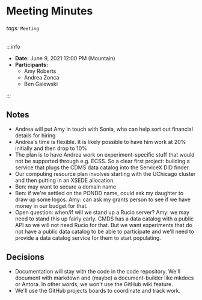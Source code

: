 Meeting Minutes
===

###### tags: `Meeting`

:::info
- **Date:** June 9, 2021 12:00 PM (Mountain)
- **Participants:**
    - Amy Roberts
    - Andrea Zonca
    - Ben Galewski

:::

## Notes
- Andrea will put Amy in touch with Sonia, who can help sort out financial details for hiring
- Andrea's time is flexible.  It is likely possible to have him work at 20% initially and then drop to 10%
- The plan is to have Andrea work on experiment-specific stuff that would not be supported through e.g. ECSS.  So a clear first project: building a service that plugs the CDMS data catalog into the ServiceX DID finder.
- Our computing resource plan involves starting with the UChicago cluster and then putting in an XSEDE allocation.
- Ben: may want to secure a domain name
- Ben: if we're settled on the PONDD name, could ask my daughter to draw up some logos.  Amy: can ask my grants person to see if we have money in our budget for that.
- Open question: when/if will we stand up a Rucio server?  Amy: we may need to stand this up fairly early.  CMDS has a data catalog with a public API so we will not need Rucio for that.  But we want experiments that do not have a public data catalog to be able to participate and we'll need to provide a data catalog service for them to start populating.

## Decisions
- Documentation will stay with the code in the code repository.  We'll document with markdown and (maybe) a document-builder like mkdocs or Antora.  In other words, we won't use the GitHub wiki feature.
- We'll use the GitHub projects boards to coordinate and track work.


